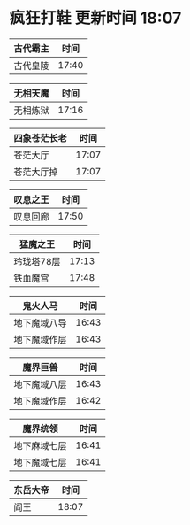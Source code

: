 # 疯狂打鞋 更新时间 18:07

| 古代霸主   | 时间    |
|--------|-------|
| 古代皇陵 | 17:40 |

| 无相天魔   | 时间    |
|--------|-------|
| 无相炼狱 | 17:16 |

| 四象苍茫长老   | 时间    |
|--------|-------|
| 苍茫大厅 | 17:07 |
| 苍茫大厅掉 | 17:07 |

| 叹息之王   | 时间    |
|--------|-------|
| 叹息回廊 | 17:50 |

| 猛魔之王   | 时间    |
|--------|-------|
| 玲珑塔78层 | 17:13 |
| 铁血魔宫 | 17:48 |

| 鬼火人马   | 时间    |
|--------|-------|
| 地下魔域八导 | 16:43 |
| 地下魔域作层 | 16:43 |

| 魔界巨兽   | 时间    |
|--------|-------|
| 地下魔域八层 | 16:43 |
| 地下魔域作层 | 16:42 |

| 魔界统领   | 时间    |
|--------|-------|
| 地下麻域七层 | 16:41 |
| 地下魔域七层 | 16:41 |

| 东岳大帝   | 时间    |
|--------|-------|
| 阎王 | 18:07 |
